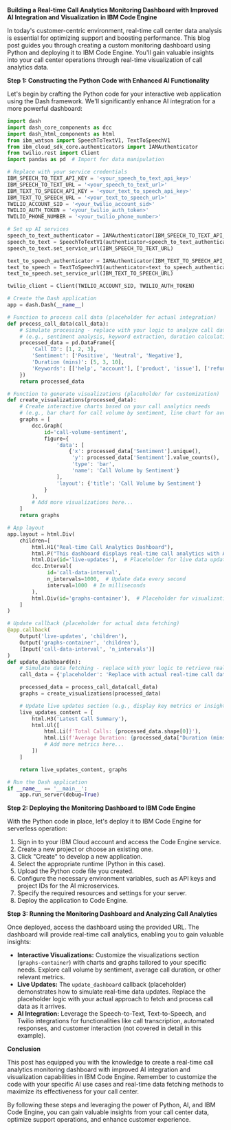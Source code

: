**Building a Real-time Call Analytics Monitoring Dashboard with Improved AI Integration and Visualization in IBM Code Engine**

In today's customer-centric environment, real-time call center data analysis is essential for optimizing support and boosting performance. This blog post guides you through creating a custom monitoring dashboard using Python and deploying it to IBM Code Engine. You'll gain valuable insights into your call center operations through real-time visualization of call analytics data.

**Step 1: Constructing the Python Code with Enhanced AI Functionality**

Let's begin by crafting the Python code for your interactive web application using the Dash framework. We'll significantly enhance AI integration for a more powerful dashboard:

```python
import dash
import dash_core_components as dcc
import dash_html_components as html
from ibm_watson import SpeechToTextV1, TextToSpeechV1
from ibm_cloud_sdk_core.authenticators import IAMAuthenticator
from twilio.rest import Client
import pandas as pd  # Import for data manipulation

# Replace with your service credentials
IBM_SPEECH_TO_TEXT_API_KEY = '<your_speech_to_text_api_key>'
IBM_SPEECH_TO_TEXT_URL = '<your_speech_to_text_url>'
IBM_TEXT_TO_SPEECH_API_KEY = '<your_text_to_speech_api_key>'
IBM_TEXT_TO_SPEECH_URL = '<your_text_to_speech_url>'
TWILIO_ACCOUNT_SID = '<your_twilio_account_sid>'
TWILIO_AUTH_TOKEN = '<your_twilio_auth_token>'
TWILIO_PHONE_NUMBER = '<your_twilio_phone_number>'

# Set up AI services
speech_to_text_authenticator = IAMAuthenticator(IBM_SPEECH_TO_TEXT_API_KEY)
speech_to_text = SpeechToTextV1(authenticator=speech_to_text_authenticator)
speech_to_text.set_service_url(IBM_SPEECH_TO_TEXT_URL)

text_to_speech_authenticator = IAMAuthenticator(IBM_TEXT_TO_SPEECH_API_KEY)
text_to_speech = TextToSpeechV1(authenticator=text_to_speech_authenticator)
text_to_speech.set_service_url(IBM_TEXT_TO_SPEECH_URL)

twilio_client = Client(TWILIO_ACCOUNT_SID, TWILIO_AUTH_TOKEN)

# Create the Dash application
app = dash.Dash(__name__)

# Function to process call data (placeholder for actual integration)
def process_call_data(call_data):
    # Simulate processing - replace with your logic to analyze call data
    # (e.g., sentiment analysis, keyword extraction, duration calculation)
    processed_data = pd.DataFrame({
        'Call ID': [1, 2, 3],
        'Sentiment': ['Positive', 'Neutral', 'Negative'],
        'Duration (mins)': [5, 3, 10],
        'Keywords': [['help', 'account'], ['product', 'issue'], ['refund']]
    })
    return processed_data

# Function to generate visualizations (placeholder for customization)
def create_visualizations(processed_data):
    # Create interactive charts based on your call analytics needs
    # (e.g., bar chart for call volume by sentiment, line chart for average duration)
    graphs = [
        dcc.Graph(
            id='call-volume-sentiment',
            figure={
                'data': [
                    {'x': processed_data['Sentiment'].unique(),
                     'y': processed_data['Sentiment'].value_counts(),
                     'type': 'bar',
                     'name': 'Call Volume by Sentiment'}
                ],
                'layout': {'title': 'Call Volume by Sentiment'}
            }
        ),
        # Add more visualizations here...
    ]
    return graphs

# App layout
app.layout = html.Div(
    children=[
        html.H1("Real-time Call Analytics Dashboard"),
        html.P("This dashboard displays real-time call analytics with AI integration."),
        html.Div(id='live-updates'),  # Placeholder for live data updates
        dcc.Interval(          
             id='call-data-interval',
             n_intervals=1000,  # Update data every second
             interval=1000  # In milliseconds
        ),
        html.Div(id='graphs-container'),  # Placeholder for visualizations
    ]
)

# Update callback (placeholder for actual data fetching)
@app.callback(
    Output('live-updates', 'children'),
    Output('graphs-container', 'children'),
    [Input('call-data-interval', 'n_intervals')]
)
def update_dashboard(n):
    # Simulate data fetching - replace with your logic to retrieve real-time call data
    call_data = {'placeholder': 'Replace with actual real-time call data'}

    processed_data = process_call_data(call_data)
    graphs = create_visualizations(processed_data)

    # Update live updates section (e.g., display key metrics or insights)
    live_updates_content = [
        html.H3('Latest Call Summary'),
        html.Ul([
            html.Li(f'Total Calls: {processed_data.shape[0]}'),
            html.Li(f'Average Duration: {processed_data["Duration (mins)"].mean():.2f} mins'),
            # Add more metrics here...
        ])
    ]

    return live_updates_content, graphs

# Run the Dash application
if __name__ == '__main__':
    app.run_server(debug=True)
```

**Step 2: Deploying the Monitoring Dashboard to IBM Code Engine**

With the Python code in place, let's deploy it to IBM Code Engine for serverless operation:

1. Sign in to your IBM Cloud account and access the Code Engine service.
2. Create a new project or choose an existing one.
3. Click "Create" to develop a new application.
4. Select the appropriate runtime (Python in this case).
5. Upload the Python code file you created.
6. Configure the necessary environment variables, such as API keys and project IDs for the AI microservices.
7. Specify the required resources and settings for your server.
8. Deploy the application to Code Engine.

**Step 3: Running the Monitoring Dashboard and Analyzing Call Analytics**

Once deployed, access the dashboard using the provided URL. The dashboard will provide real-time call analytics, enabling you to gain valuable insights:

* **Interactive Visualizations:** Customize the visualizations section (`graphs-container`) with charts and graphs tailored to your specific needs. Explore call volume by sentiment, average call duration, or other relevant metrics.
* **Live Updates:** The `update_dashboard` callback (placeholder) demonstrates how to simulate real-time data updates. Replace the placeholder logic with your actual approach to fetch and process call data as it arrives.
* **AI Integration:** Leverage the Speech-to-Text, Text-to-Speech, and Twilio integrations for functionalities like call transcription, automated responses, and customer interaction (not covered in detail in this example).

**Conclusion**

This  post has equipped you with the knowledge to create a real-time call analytics monitoring dashboard with improved AI integration and visualization capabilities in IBM Code Engine. Remember to customize the code with your specific AI use cases and real-time data fetching methods to maximize its effectiveness for your call center.

By following these steps and leveraging the power of Python, AI, and IBM Code Engine, you can gain valuable insights from your call center data, optimize support operations, and enhance customer experience.            